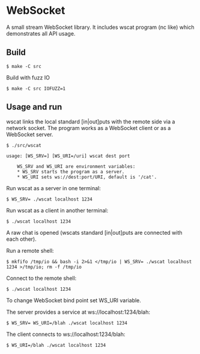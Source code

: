 # WebSocket

A small stream WebSocket library. It includes wscat program (nc like) which demonstrates all API usage.

## Build

```
$ make -C src
```

Build with fuzz IO

```
$ make -C src IOFUZZ=1
```

## Usage and run

wscat links the local standard [in|out]puts with the remote side via a network socket. The program works as a WebSocket client or as a WebSocket server.


```
$ ./src/wscat

usage: [WS_SRV=] [WS_URI=/uri] wscat dest port

    WS_SRV and WS_URI are environment variables:
    * WS_SRV starts the program as a server.
    * WS_URI sets ws://dest:port/URI, default is '/cat'.

```

Run wscat as a server in one terminal:

```
$ WS_SRV= ./wscat localhost 1234
```

Run wscat as a client in another terminal:

```
$ ./wscat localhost 1234
```

A raw chat is opened (wscats standard [in|out]puts are connected with each other).

Run a remote shell:

```
$ mkfifo /tmp/io && bash -i 2>&1 </tmp/io | WS_SRV= ./wscat localhost 1234 >/tmp/io; rm -f /tmp/io
```

Connect to the remote shell:

```
$ ./wscat localhost 1234
```


To change WebSocket bind point set WS_URI variable.

The server provides a service at ws://localhost:1234/blah:

```
$ WS_SRV= WS_URI=/blah ./wscat localhost 1234
```

The client connects to ws://localhost:1234/blah:

```
$ WS_URI=/blah ./wscat localhost 1234
```

